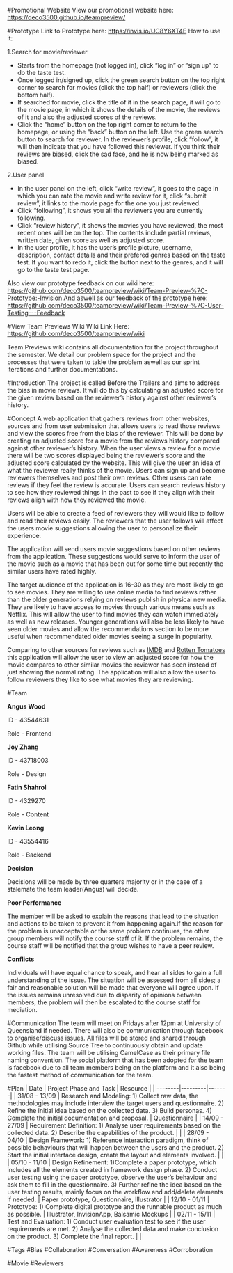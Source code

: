 #Promotional Website
View our promotional website here: https://deco3500.github.io/teampreview/

#Prototype
Link to Prototype here: https://invis.io/UC8Y6XT4E 
How to use it:

1.Search for movie/reviewer
+ Starts from the homepage (not logged in), click “log in” or “sign up” to do the taste test.
+ Once logged in/signed up, click the green search button on the top right corner to search for movies (click the top half) or reviewers   (click the bottom half).
+  If searched for movie, click the title of it in the search page, it will go to the movie page, in which it shows the details of the     movie, the reviews of it and also the adjusted scores of the reviews.
+  Click the “home” button on the top right corner to return to the homepage, or using the “back” button on the left.
  Use the green search button to search for reviewer. In the reviewer’s profile, click “follow”, it will then indicate that you have       followed this reviewer. If you think their reviews are biased, click the sad face, and he is now being marked as biased.
  
2.User panel
+ In the user panel on the left, click “write review”, it goes to the page in which you can rate the movie and write review for it, click “submit review”, it links to the movie page for the one you just reviewed.
+ Click “following”, it shows you all the reviewers you are currently following.
+ Click “review history”, it shows the movies you have reviewed, the most recent ones will be on the top. The contents include partial reviews, written date, given score as well as adjusted score.
+ In the user profile, it has the user’s profile picture, username, description, contact details and their prefered genres based on the taste test. If you want to redo it, click the button next to the genres, and it will go to the taste test page.


Also view our prototype feedback on our wiki here: https://github.com/deco3500/teampreview/wiki/Team-Preview-%7C-Prototype:-Invision
And aswell as our feedback of the prototype here: https://github.com/deco3500/teampreview/wiki/Team-Preview-%7C-User-Testing---Feedback

#View Team Previews Wiki
Wiki Link Here: https://github.com/deco3500/teampreview/wiki

Team Previews wiki contains all documentation for the project throughout the semester. We detail our problem space for the project and the processes that were taken to takle the problem aswell as our sprint iterations and further documentations.






#Introduction
The project is called Before the Trailers and aims to address the bias in movie reviews. It will do this by calculating an adjusted score for the given review based on the reviewer’s history against other reviewer’s history.

#Concept
A web application that gathers reviews from other websites, sources and from user submission that allows users to read those reviews and view the scores free from the bias of the reviewer. This will be done by creating an adjusted score for a movie from the reviews history compared against other reviewer’s history. When the user views a review for a movie there will be two scores displayed being the reviewer’s score and the adjusted score calculated by the website. This will give the user an idea of what the reviewer really thinks of the movie. Users can sign up and become reviewers themselves and post their own reviews. Other users can rate reviews if they feel the review is accurate. Users can search reviews history to see how they reviewed things in the past to see if they align with their reviews align with how they reviewed the movie.

Users will be able to create a feed of reviewers they will would like to follow and read their reviews easily. The reviewers that the user follows will affect the users movie suggestions allowing the user to personalize their experience.

The application will send users movie suggestions based on other reviews from the application. These suggestions would serve to inform the user of the movie such as a movie that has been out for some time but recently the similar users have rated highly. 

The target audience of the application is 16-30 as they are most likely to go to see movies. They are willing to use online media to find reviews rather than the older generations relying on reviews publish in physical new media. They are likely to have access to movies through various means such as Netflix. This will allow the user to find movies they can watch immediately  as well as new releases. Younger generations will also be less likely to have seen older movies and allow the recommendations section to be more useful when recommendated older movies seeing a surge in popularity.

Comparing to other sources for reviews such as [IMDB](http://www.imdb.com/) and [Rotten Tomatoes](https://www.rottentomatoes.com/) this application will allow the user to view an adjusted score for how the movie compares to other similar movies the reviewer has seen instead of just showing the normal rating. The application will also allow the user to follow reviewers they like to see what movies they are reviewing.

#Team

__Angus Wood__

ID - 43544631

Role - Frontend

__Joy Zhang__

ID - 43718003

Role - Design

__Fatin Shahrol__

ID - 4329270

Role - Content

__Kevin Leong__

ID - 43554416

Role - Backend

__Decision__

Decisions will be made by three quarters majority or in the case of a stalemate the team leader(Angus) will decide. 

__Poor Performance__

The member will be asked to explain the reasons that lead to the situation and actions to be taken to prevent it from happening again.If the reason for the problem is unacceptable or the same problem continues, the other group members will notify the course staff of it. If the problem remains, the course staff will be notified that the group wishes to have a peer review.

__Conflicts__

Individuals will have equal chance to speak, and hear all sides to gain a full understanding of the issue. The situation will be assessed from all sides; a fair and reasonable solution will be made that everyone will agree upon. If the issues remains unresolved due to disparity of opinions between members, the problem will then be escalated to the course staff for mediation.

#Communication
The team will meet on Fridays after 12pm at University of Queensland if needed. There will also be communication through facebook to organise/discuss issues. All files will be stored and shared through Github while utilising Source Tree to continuously obtain and update working files. The team will be utilising CamelCase as their primary file naming convention. The social platform that has been adopted for the team is facebook due to all team members being on the platform and it also being the fastest method of communication for the team.

#Plan
| Date    | Project Phase and Task    | Resource |
| --------|---------|-------|
| 31/08 - 13/09 | Research and Modeling: 1) Collect raw data, the methodologies may include interview the target users and questionnaire. 2) Refine the initial idea based on the collected data. 3) Build personas. 4) Complete the initial documentation and proposal.   | Questionnaire    |
| 14/09 - 27/09 | Requirement Definition: 1) Analyse user requirements based on the collected data. 2) Describe the capabilities of the product.   |     |
| 28/09 - 04/10 | Design Framework: 1) Reference interaction paradigm, think of possible behaviours that will happen between the users and the product. 2) Start the initial interface design, create the layout and elements involved.   |     |
| 05/10 - 11/10 | Design Refinement: 1)Complete a paper prototype, which includes all the elements created in framework design phase. 2) Conduct user testing using the paper prototype, observe the user’s behaviour and ask them to fill in the questionnaire. 3) Further refine the idea based on the user testing results, mainly focus on the workflow and add/delete elements if needed.   | Paper prototype, Questionnaire, Illustrator    |
| 12/10 - 01/11 | Prototype: 1) Complete digital prototype and the runnable product as much as possible.   | Illustrator, InvisionApp, Balsamic Mockups    |
| 02/11 - 15/11 | Test and Evaluation: 1) Conduct user evaluation test to see if the user requirements are met. 2) Analyse the collected data and make conclusion on the product. 3) Complete the final report.   |     |

#Tags
\#Bias \#Collaboration \#Conversation \#Awareness \#Corroboration

\#Movie \#Reviewers
